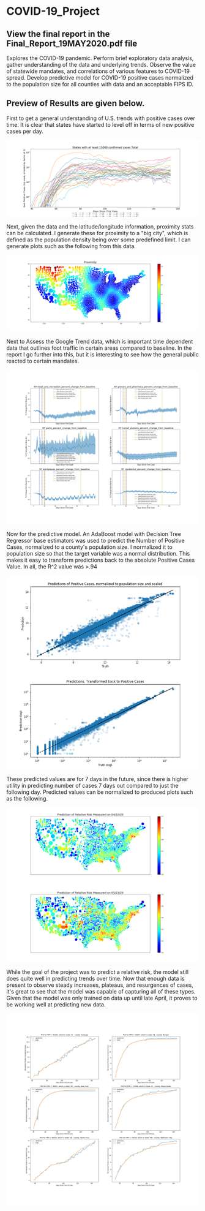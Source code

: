 # COVID-19_Project

## View the final report in the Final_Report_19MAY2020.pdf file

Explores the COVID-19 pandemic.
Perform brief exploratory data analysis, gather understanding of the data and underlying trends. Observe the value of statewide mandates, and correlations of various features to COVID-19 spread.
Develop predictive model for COVID-19 positive cases normalized to the population size for all counties with data and an acceptable FIPS ID.

## Preview of Results are given below.

First to get a general understanding of U.S. trends with positive cases over time. It is clear that states have started to level off in terms of new positive cases per day.

![](plots/state_trends.png)

Next, given the data and the latitude/longitude information, proximity stats can be calculated. I generate these for proximity to a "big city", which is defined as the population density being over some predefined limit. I can generate plots such as the following from this data.

![](plots/Proximity.png)

Next to Assess the Google Trend data, which is important time dependent data that outlines foot traffic in certain areas compared to baseline. In the report I go further into this, but it is interesting to see how the general public reacted to certain mandates.

![](plots/NY_google_data.png)

Now for the predictive model. An AdaBoost model with Decision Tree Regressor base estimators was used to predict the Number of Positive Cases, normalized to a county's population size. I normalized it to population size so that the target variable was a normal distribution. This makes it easy to transform predictions back to the absolute Positive Cases Value. In all, the R^2 value was >.94

![](plots/R2_normalized.png)
![](plots/R2_transformed.png)

These predicted values are for 7 days in the future, since there is higher utility in predicting number of cases 7 days out compared to just the following day. Predicted values can be normalized to produced plots such as the following.

![](plots/predictions_10Apr20.png)
![](plots/predictions_23May20.png)

While the goal of the project was to predict a relative risk, the model still does quite well in predicting trends over time. Now that enough data is present to observe steady increases, plateaus, and resurgences of cases, it's great to see that the model was capable of capturing all of these types. Given that the model was only trained on data up until late April, it proves to be working well at predicting new data.

![](plots/Truth_Comparisons.png)
